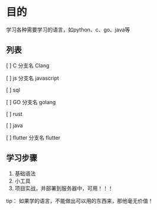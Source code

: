 # 目的

  学习各种需要学习的语言，如python、c、go、java等

## 列表

[ ] C
  分支名 Clang

[ ] js
  分支名 javascript

[ ] sql

[ ] GO
  分支名 golang

[ ] rust

[ ] java

[ ] flutter
  分支名 flutter

## 学习步骤
  1. 基础语法
  2. 小工具
  3. 项目实战，并部署到服务器中，可用！！！

tip： 如果学的语言，不能做出可以用的东西来，那他毫无价值！
